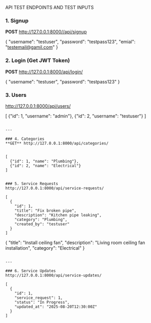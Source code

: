 API TEST ENDPOINTS AND TEST INPUTS
### 1. Signup
**POST** http://127.0.0.1:8000//api/signup  

{
  "username": "testuser",
  "password": "testpass123",
  "emial": "testemail@gamil.com"
}



### 2. Login (Get JWT Token)
**POST** http://127.0.0.1:8000/api/login/

{
  "username": "testuser",
  "password": "testpass123"
}



### 3. Users
http://127.0.0.1:8000/api/users/

[
  {"id": 1, "username": "admin"},
  {"id": 2, "username": "testuser"}
]
```

---

### 4. Categories
**GET** http://127.0.0.1:8000/api/categories/


[
  {"id": 1, "name": "Plumbing"},
  {"id": 2, "name": "Electrical"}
]


### 5. Service Requests
http://127.0.0.1:8000/api/service-requests/

[
  {
    "id": 1,
    "title": "Fix broken pipe",
    "description": "Kitchen pipe leaking",
    "category": "Plumbing",
    "created_by": "testuser"
  }
]
```


{
  "title": "Install ceiling fan",
  "description": "Living room ceiling fan installation",
  "category": "Electrical"
}
```

---

### 6. Service Updates
http://127.0.0.1:8000/api/service-updates/

[
  {
    "id": 1,
    "service_request": 1,
    "status": "In Progress",
    "updated_at": "2025-08-20T12:30:00Z"
  }
]


